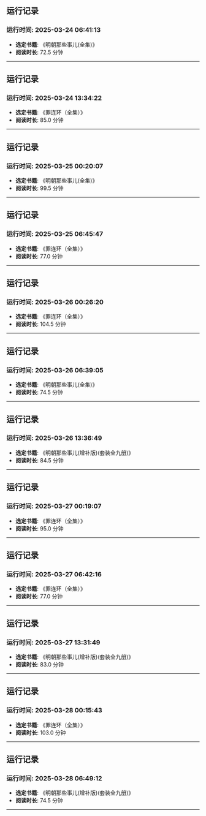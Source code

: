 ## 运行记录
### 运行时间: 2025-03-24 06:41:13
- **选定书籍**: 《明朝那些事儿(全集)》
- **阅读时长**: 72.5 分钟
------------------------------
## 运行记录
### 运行时间: 2025-03-24 13:34:22
- **选定书籍**: 《罪连环（全集）》
- **阅读时长**: 85.0 分钟
------------------------------
## 运行记录
### 运行时间: 2025-03-25 00:20:07
- **选定书籍**: 《明朝那些事儿(全集)》
- **阅读时长**: 99.5 分钟
------------------------------
## 运行记录
### 运行时间: 2025-03-25 06:45:47
- **选定书籍**: 《罪连环（全集）》
- **阅读时长**: 77.0 分钟
------------------------------
## 运行记录
### 运行时间: 2025-03-26 00:26:20
- **选定书籍**: 《罪连环（全集）》
- **阅读时长**: 104.5 分钟
------------------------------
## 运行记录
### 运行时间: 2025-03-26 06:39:05
- **选定书籍**: 《明朝那些事儿(全集)》
- **阅读时长**: 74.5 分钟
------------------------------
## 运行记录
### 运行时间: 2025-03-26 13:36:49
- **选定书籍**: 《明朝那些事儿(增补版)(套装全九册)》
- **阅读时长**: 84.5 分钟
------------------------------
## 运行记录
### 运行时间: 2025-03-27 00:19:07
- **选定书籍**: 《罪连环（全集）》
- **阅读时长**: 95.0 分钟
------------------------------
## 运行记录
### 运行时间: 2025-03-27 06:42:16
- **选定书籍**: 《罪连环（全集）》
- **阅读时长**: 77.0 分钟
------------------------------
## 运行记录
### 运行时间: 2025-03-27 13:31:49
- **选定书籍**: 《明朝那些事儿(增补版)(套装全九册)》
- **阅读时长**: 83.0 分钟
------------------------------
## 运行记录
### 运行时间: 2025-03-28 00:15:43
- **选定书籍**: 《罪连环（全集）》
- **阅读时长**: 103.0 分钟
------------------------------
## 运行记录
### 运行时间: 2025-03-28 06:49:12
- **选定书籍**: 《明朝那些事儿(增补版)(套装全九册)》
- **阅读时长**: 74.5 分钟
------------------------------
